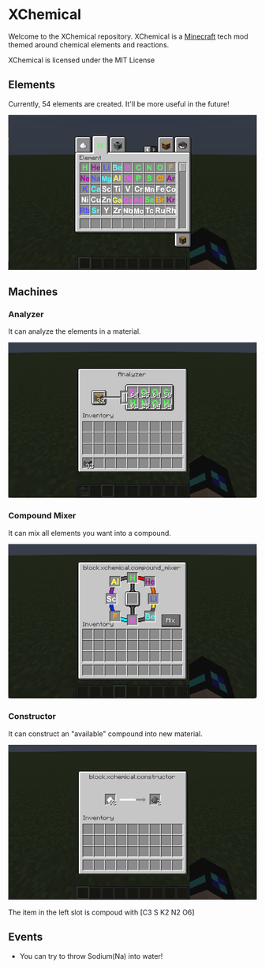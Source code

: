 # XChemical

Welcome to the XChemical repository.
XChemical is a [Minecraft](https://minecraft.net/) tech mod themed around chemical elements and reactions.

XChemical is licensed under the MIT License

## Elements
Currently, 54 elements are created. It'll be more useful in the future!

![elements](https://github.com/ChocomintSSR/XChemical/blob/master/src/main/resources/assets/xchemical/github_pictures/elements.png)

## Machines

### Analyzer
It can analyze the elements in a material.

![analyzer](https://github.com/ChocomintSSR/XChemical/blob/master/src/main/resources/assets/xchemical/github_pictures/analyzer.png)

### Compound Mixer
It can mix all elements you want into a compound.

![compound_mixer](https://github.com/ChocomintSSR/XChemical/blob/master/src/main/resources/assets/xchemical/github_pictures/compound_mixer.png)

### Constructor
It can construct an "available" compound into new material.

![constructor](https://github.com/ChocomintSSR/XChemical/blob/master/src/main/resources/assets/xchemical/github_pictures/constructor.png)

The item in the left slot is compoud with [C3 S K2 N2 O6]

## Events
- You can try to throw Sodium(Na) into water!
